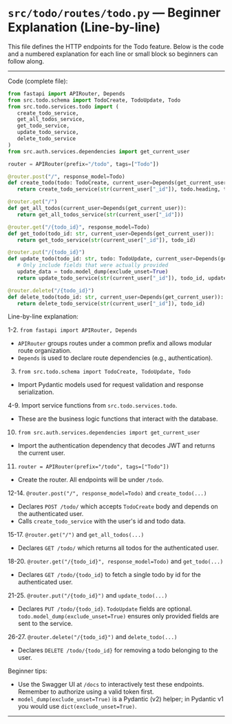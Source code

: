 
# `src/todo/routes/todo.py` — Beginner Explanation (Line-by-line)

This file defines the HTTP endpoints for the Todo feature. Below is the code and a numbered explanation for each line or small block so beginners can follow along.

---

Code (complete file):

```python
from fastapi import APIRouter, Depends
from src.todo.schema import TodoCreate, TodoUpdate, Todo
from src.todo.services.todo import (
   create_todo_service,
   get_all_todos_service,
   get_todo_service,
   update_todo_service,
   delete_todo_service
)
from src.auth.services.dependencies import get_current_user

router = APIRouter(prefix="/todo", tags=["Todo"])

@router.post("/", response_model=Todo)
def create_todo(todo: TodoCreate, current_user=Depends(get_current_user)):
   return create_todo_service(str(current_user["_id"]), todo.heading, todo.task)

@router.get("/")
def get_all_todos(current_user=Depends(get_current_user)):
   return get_all_todos_service(str(current_user["_id"]))

@router.get("/{todo_id}", response_model=Todo)
def get_todo(todo_id: str, current_user=Depends(get_current_user)):
   return get_todo_service(str(current_user["_id"]), todo_id)

@router.put("/{todo_id}")
def update_todo(todo_id: str, todo: TodoUpdate, current_user=Depends(get_current_user)):
   # Only include fields that were actually provided
   update_data = todo.model_dump(exclude_unset=True)
   return update_todo_service(str(current_user["_id"]), todo_id, update_data)

@router.delete("/{todo_id}")
def delete_todo(todo_id: str, current_user=Depends(get_current_user)):
   return delete_todo_service(str(current_user["_id"]), todo_id)
```

Line-by-line explanation:

1-2. `from fastapi import APIRouter, Depends`
  - `APIRouter` groups routes under a common prefix and allows modular route organization.
  - `Depends` is used to declare route dependencies (e.g., authentication).

3. `from src.todo.schema import TodoCreate, TodoUpdate, Todo`
  - Import Pydantic models used for request validation and response serialization.

4-9. Import service functions from `src.todo.services.todo`.
  - These are the business logic functions that interact with the database.

10. `from src.auth.services.dependencies import get_current_user`
  - Import the authentication dependency that decodes JWT and returns the current user.

11. `router = APIRouter(prefix="/todo", tags=["Todo"])`
  - Create the router. All endpoints will be under `/todo`.

12-14. `@router.post("/", response_model=Todo)` and `create_todo(...)`
  - Declares `POST /todo/` which accepts `TodoCreate` body and depends on the authenticated user.
  - Calls `create_todo_service` with the user's id and todo data.

15-17. `@router.get("/")` and `get_all_todos(...)`
  - Declares `GET /todo/` which returns all todos for the authenticated user.

18-20. `@router.get("/{todo_id}", response_model=Todo)` and `get_todo(...)`
  - Declares `GET /todo/{todo_id}` to fetch a single todo by id for the authenticated user.

21-25. `@router.put("/{todo_id}")` and `update_todo(...)`
  - Declares `PUT /todo/{todo_id}`. `TodoUpdate` fields are optional. `todo.model_dump(exclude_unset=True)` ensures only provided fields are sent to the service.

26-27. `@router.delete("/{todo_id}")` and `delete_todo(...)`
  - Declares `DELETE /todo/{todo_id}` for removing a todo belonging to the user.

Beginner tips:
- Use the Swagger UI at `/docs` to interactively test these endpoints. Remember to authorize using a valid token first.
- `model_dump(exclude_unset=True)` is a Pydantic (v2) helper; in Pydantic v1 you would use `dict(exclude_unset=True)`.

---
